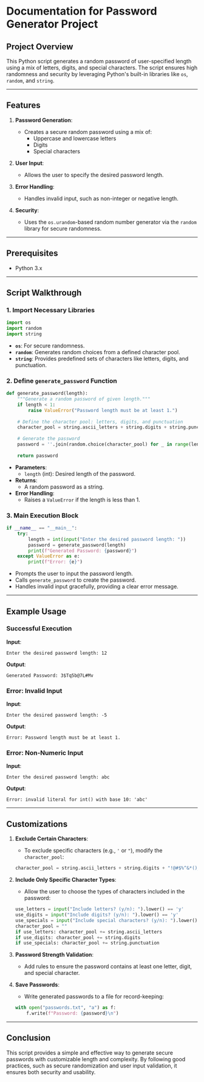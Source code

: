 
# Documentation for Password Generator Project

## Project Overview
This Python script generates a random password of user-specified length using a mix of letters, digits, and special characters. The script ensures high randomness and security by leveraging Python's built-in libraries like `os`, `random`, and `string`.

---

## Features
1. **Password Generation**:
   - Creates a secure random password using a mix of:
     - Uppercase and lowercase letters
     - Digits
     - Special characters

2. **User Input**:
   - Allows the user to specify the desired password length.

3. **Error Handling**:
   - Handles invalid input, such as non-integer or negative length.

4. **Security**:
   - Uses the `os.urandom`-based random number generator via the `random` library for secure randomness.

---

## Prerequisites
- Python 3.x

---

## Script Walkthrough

### 1. Import Necessary Libraries
```python
import os
import random
import string
```
- **`os`**: For secure randomness.
- **`random`**: Generates random choices from a defined character pool.
- **`string`**: Provides predefined sets of characters like letters, digits, and punctuation.

### 2. Define `generate_password` Function
```python
def generate_password(length):
    """Generate a random password of given length."""
    if length < 1:
        raise ValueError("Password length must be at least 1.")
    
    # Define the character pool: letters, digits, and punctuation
    character_pool = string.ascii_letters + string.digits + string.punctuation
    
    # Generate the password
    password = ''.join(random.choice(character_pool) for _ in range(length))
    
    return password
```
- **Parameters**:
  - `length` (int): Desired length of the password.
- **Returns**:
  - A random password as a string.
- **Error Handling**:
  - Raises a `ValueError` if the length is less than 1.

### 3. Main Execution Block
```python
if __name__ == "__main__":
    try:
        length = int(input("Enter the desired password length: "))
        password = generate_password(length)
        print(f"Generated Password: {password}")
    except ValueError as e:
        print(f"Error: {e}")
```
- Prompts the user to input the password length.
- Calls `generate_password` to create the password.
- Handles invalid input gracefully, providing a clear error message.

---

## Example Usage

### Successful Execution
**Input**:
```
Enter the desired password length: 12
```

**Output**:
```
Generated Password: 3$Tq5b@7L#Mv
```

### Error: Invalid Input
**Input**:
```
Enter the desired password length: -5
```

**Output**:
```
Error: Password length must be at least 1.
```

### Error: Non-Numeric Input
**Input**:
```
Enter the desired password length: abc
```

**Output**:
```
Error: invalid literal for int() with base 10: 'abc'
```

---

## Customizations
1. **Exclude Certain Characters**:
   - To exclude specific characters (e.g., `'` or `"`), modify the `character_pool`:
   ```python
   character_pool = string.ascii_letters + string.digits + "!@#$%^&*()_+=-"
   ```

2. **Include Only Specific Character Types**:
   - Allow the user to choose the types of characters included in the password:
   ```python
   use_letters = input("Include letters? (y/n): ").lower() == 'y'
   use_digits = input("Include digits? (y/n): ").lower() == 'y'
   use_specials = input("Include special characters? (y/n): ").lower() == 'y'
   character_pool = ""
   if use_letters: character_pool += string.ascii_letters
   if use_digits: character_pool += string.digits
   if use_specials: character_pool += string.punctuation
   ```

3. **Password Strength Validation**:
   - Add rules to ensure the password contains at least one letter, digit, and special character.

4. **Save Passwords**:
   - Write generated passwords to a file for record-keeping:
   ```python
   with open("passwords.txt", "a") as f:
       f.write(f"Password: {password}\n")
   ```

---

## Conclusion
This script provides a simple and effective way to generate secure passwords with customizable length and complexity. By following good practices, such as secure randomization and user input validation, it ensures both security and usability.
